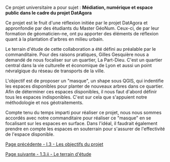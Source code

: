 Ce projet universitaire a pour sujet : **Médiation, numérique et espace public dans le cadre du projet DatAgora**

Ce projet est le fruit d'une réflexion initiée par le projet DatAgora et appronfondie par des étudiants du Master GéoNum. Ceux-ci, de par leur formation de géomaticien-ne, ont pu apporter des éléments de réflexion quant à la plantation d'arbres en milieu urbain. 

Le terrain d'étude de cette collaboration a été défini au préalable par le commanditaire. Pour des raisons pratiques, Gilles Gesquière nous a demandé de nous focaliser sur un quartier, La Part-Dieu. C'est un quartier central dans la vie culturelle et économique de Lyon et aussi un point névralgique du réseau de transports de la ville.

L'objectif est de proposer un "masque", un shape sous QGIS, qui indentifie les espaces disponibles pour planter de nouveaux arbres dans ce quartier.
Afin de déterminer ces espaces disponibles, il nous faut d'abord définir tous les espaces indisponibles. C'est sur cela que s'appuient notre méthodologie et nos géotraitements. 

Compte tenu du temps imparti pour réaliser ce projet, nous nous sommes accordés avec notre commanditaire pour réaliser ce "masque" en se focalisant sur les espaces en surface. Dans l'idéal, il faudrait également prendre en compte les espaces en souterrain pour s'assurer de l'effectivité de l'espace disponible. 

[Page précédente - I.3 - Les objectifs du projet](Geonum_20_Objectifs_projet)

[Page suivante - 1.3.ii - Le terrain d'étude](Geonum_20_Territoire_etude)